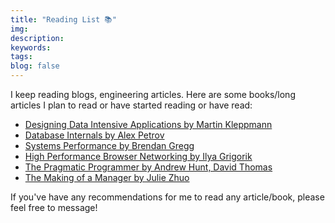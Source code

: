 ```yaml
---
title: "Reading List 📚"
img:
description:
keywords:
tags:
blog: false
---
```


I keep reading blogs, engineering articles. Here are some books/long articles I plan to read or have started reading or have read:

- [Designing Data Intensive Applications by Martin Kleppmann](https://www.oreilly.com/library/view/designing-data-intensive-applications/9781491903063/)
- [Database Internals by Alex Petrov](https://www.oreilly.com/library/view/database-internals/9781492040330/)
- [Systems Performance by Brendan Gregg](https://www.amazon.in/Systems-Performance-Brendan-Gregg/dp/0136820158)
- [High Performance Browser Networking by Ilya Grigorik](https://hpbn.co/)
- [The Pragmatic Programmer by Andrew Hunt, David Thomas](https://www.amazon.com/Pragmatic-Programmer-Journeyman-Master/dp/020161622X)
- [The Making of a Manager by Julie Zhuo](https://www.amazon.in/Making-Manager-What-Everyone-Looks/dp/0753552892)

If you've have any recommendations for me to read any article/book, please feel free to message!
